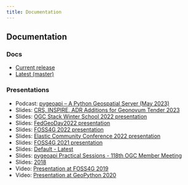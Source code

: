 ```yaml
---
title: Documentation
---
```


## Documentation

### Docs

- [Current release](https://docs.pygeoapi.io/en/stable)
- [Latest (master)](https://docs.pygeoapi.io/en/latest)

### Presentations

- Podcast: [pygeoapi – A Python Geospatial Server (May 2023)](https://mapscaping.com/podcast/pygeoapi-a-python-geospatial-server)
- Slides: [CRS, INSPIRE, ADR Additions for Geonovum Tender 2023](../presentations/geonovum-tender-2023)
- Slides: [OGC Stack Winter School 2022 presentation](../presentations/ogc-stack-winter-school-2022)
- Slides: [FedGeoDay2022 presentation](../presentations/fedgeoday2022)
- Slides: [FOSS4G 2022 presentation](../presentations/foss4g2022)
- Slides: [Elastic Community Conference 2022 presentation](../presentations/elastic-cc-2022)
- Slides: [FOSS4G 2021 presentation](../presentations/foss4g2021)
- Slides: [Default - Latest](../presentations/default)
- Slides: [pygeoapi Practical Sessions - 118th OGC Member Meeting](https://docs.google.com/presentation/d/13A5QfSgepiOmd4ttjr376MjRKgx2zdJaty0LPXgqkQk)
- Slides: [2018](../presentations/2018)
- Video: [Presentation at FOSS4G 2019](https://media.ccc.de/v/bucharest-32-next-generation-ogc-web-services-with-pygeoapi)
- Video: [Presentation at GeoPython 2020](https://www.youtube.com/watch?v=pVfWRlmlJAE)
